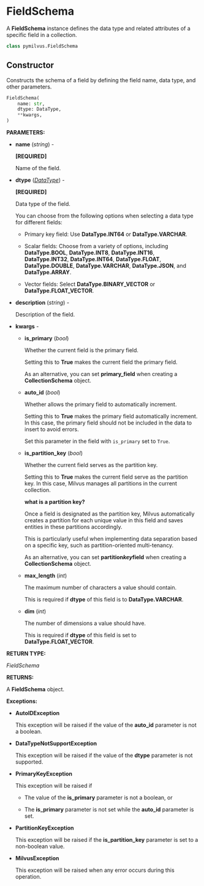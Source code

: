 # FieldSchema

A __FieldSchema__ instance defines the data type and related attributes of a specific field in a collection.

```python
class pymilvus.FieldSchema
```

## Constructor

Constructs the schema of a field by defining the field name, data type, and other parameters.

```python
FieldSchema(
    name: str,
    dtype: DataType,
    **kwargs,
)
```

__PARAMETERS:__

- __name__ (_string_) -

    __[REQUIRED]__

    Name of the field.

- __dtype__ (_[DataType](./Collections-DataType)_) -

    __[REQUIRED]__

    Data type of the field.

    You can choose from the following options when selecting a data type for different fields:

    - Primary key field: Use __DataType.INT64__ or __DataType.VARCHAR__.

    - Scalar fields: Choose from a variety of options, including __DataType.BOOL__, __DataType.INT8__, __DataType.INT16__, __DataType.INT32__, __DataType.INT64__, __DataType.FLOAT__, __DataType.DOUBLE__, __DataType.VARCHAR__, __DataType.JSON__, and __DataType.ARRAY__.

    - Vector fields: Select __DataType.BINARY_VECTOR__ or __DataType.FLOAT_VECTOR__.

- __description__ (_string_) -

    Description of the field.

- __kwargs__ -

    - __is_primary__ (_bool_)

        Whether the current field is the primary field.

        Setting this to __True__ makes the current field the primary field.

        As an alternative, you can set __primary_field__ when creating a __CollectionSchema__ object.

    - __auto_id__ (_bool_)

        Whether allows the primary field to automatically increment.

        Setting this to __True__ makes the primary field automatically increment. In this case, the primary field should not be included in the data to insert to avoid errors.

        Set this parameter in the field with `is_primary` set to `True`.

    - __is_partition_key__ (_bool_) 

        Whether the current field serves as the partition key.

        Setting this to __True__ makes the current field serve as the partition key. In this case, Milvus manages all partitions in the current collection.

        <div class="admonition note">

        <p><b>what is a partition key?</b></p>

        <p>Once a field is designated as the partition key, Milvus automatically creates a partition for each unique value in this field and saves entities in these partitions accordingly.</p>
        <p>This is particularly useful when implementing data separation based on a specific key, such as partition-oriented multi-tenancy.</p>
        <p>As an alternative, you can set <strong>partition<em>key</em>field</strong> when creating a <strong>CollectionSchema</strong> object.</p>

        </div>

    - __max_length__ (_int_)

        The maximum number of characters a value should contain.

        This is required if __dtype__ of this field is to __DataType.VARCHAR__.

    - __dim__ (_int_)

        The number of dimensions a value should have.

        This is required if __dtype__ of this field is set to __DataType.FLOAT_VECTOR__.

__RETURN TYPE:__

_FieldSchema_

__RETURNS:__

A __FieldSchema__ object.

__Exceptions:__

- __AutoIDException__

    This exception will be raised if the value of the __auto_id__ parameter is not a boolean.

- __DataTypeNotSupportException__

    This exception will be raised if the value of the __dtype__ parameter is not supported.

- __PrimaryKeyException__

    This exception will be raised if 

    - The value of the __is_primary__ parameter is not a boolean, or

    - The __is_primary__ parameter is not set while the __auto_id__ parameter is set.

- __PartitionKeyException__

    This exception will be raised if the __is_partition_key__ parameter is set to a non-boolean value.

- __MilvusException__

    This exception will be raised when any error occurs during this operation.
